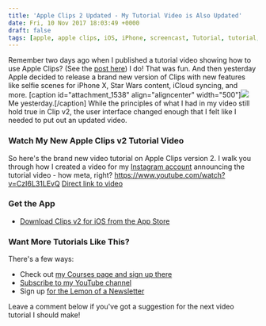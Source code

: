 ```yaml
---
title: 'Apple Clips 2 Updated - My Tutorial Video is Also Updated'
date: Fri, 10 Nov 2017 18:03:49 +0000
draft: false
tags: [apple, apple clips, iOS, iPhone, screencast, Tutorial, tutorial, Video]
---
```


Remember two days ago when I published a tutorial video showing how to use Apple Clips? (See the [post here](http://www.lemonproductions.ca/tutorial-on-using-apples-clips-app-to-make-videos-for-social-media/)) I do! That was fun. And then yesterday Apple decided to release a brand new version of Clips with new features like selfie scenes for iPhone X, Star Wars content, iCloud syncing, and more. \[caption id="attachment\_1538" align="aligncenter" width="500"\]![](http://www.lemonproductions.ca/wp-content/uploads/2017/11/cryhappy.gif) Me yesterday.\[/caption\] While the principles of what I had in my video still hold true in Clip v2, the user interface changed enough that I felt like I needed to put out an updated video.

### Watch My New Apple Clips v2 Tutorial Video

So here's the brand new video tutorial on Apple Clips version 2. I walk you through how I created a video for my [Instagram account](https://www.instagram.com/lemonproductionsca/) announcing the tutorial video - how meta, right? https://www.youtube.com/watch?v=CzI6L31LEvQ [Direct link to video](https://www.youtube.com/watch?v=CzI6L31LEvQ)

### Get the App

*   [Download Clips v2 for iOS from the App Store](https://itunes.apple.com/ca/app/clips/id1212699939?v0=www-ca-clips-app)

### Want More Tutorials Like This?

There's a few ways:

*   Check out [my Courses page and sign up there](https://courses.chrisenns.com)
*   [Subscribe to my YouTube channel](https://www.youtube.com/c/lemonproductionsca)
*   Sign up [for the Lemon of a Newsletter](http://www.lemonproductions.ca/newsletter/)

Leave a comment below if you've got a suggestion for the next video tutorial I should make!